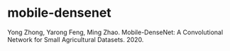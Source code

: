 # mobile-densenet
Yong Zhong, Yarong Feng, Ming Zhao.  Mobile-DenseNet: A Convolutional Network for Small Agricultural Datasets. 2020.
